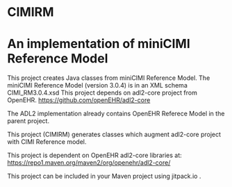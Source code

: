 # CIMIRM
An implementation of miniCIMI Reference Model
=============================================
This project creates Java classes from miniCIMI Reference Model.
The miniCIMI Reference Model (version 3.0.4) is in an XML schema
CIMI_RM3.0.4.xsd
This project depends on adl2-core project from OpenEHR.
https://github.com/openEHR/adl2-core

The ADL2 implementation already contains OpenEHR Referece Model 
in the parent project.

This project (CIMIRM) generates classes which augment adl2-core project with 
CIMI Reference model.

This project is dependent on OpenEHR adl2-core libraries at:
https://repo1.maven.org/maven2/org/openehr/adl2-core/

This project can be included in your Maven project using jitpack.io .

